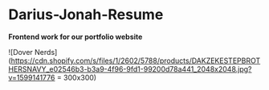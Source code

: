 # Darius-Jonah-Resume
**Frontend work for our portfolio website**


![Dover Nerds](https://cdn.shopify.com/s/files/1/2602/5788/products/DAKZEKESTEPBROTHERSNAVY_e02546b3-b3a9-4f96-9fd1-99200d78a441_2048x2048.jpg?v=1599141776 = 300x300)
